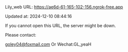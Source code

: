 Lily_web URL: https://ae6d-61-165-102-156.ngrok-free.app

Updated at: 2024-12-10 08:44:16

If you cannot open this URL, the server might be down.

Please contact: 

goley04@foxmail.com Or Wechat:GL_yeaH